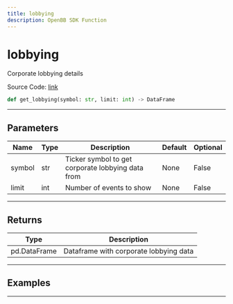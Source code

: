 ```yaml
---
title: lobbying
description: OpenBB SDK Function
---
```


# lobbying

Corporate lobbying details

Source Code: [link](https://github.com/OpenBB-finance/OpenBBTerminal/tree/main/openbb_terminal/stocks/government/quiverquant_model.py#L531)

```python
def get_lobbying(symbol: str, limit: int) -> DataFrame
```
---

## Parameters

| Name | Type | Description | Default | Optional |
| ---- | ---- | ----------- | ------- | -------- |
| symbol | str | Ticker symbol to get corporate lobbying data from | None | False |
| limit | int | Number of events to show | None | False |

---

## Returns

| Type | Description |
| ---- | ----------- |
| pd.DataFrame | Dataframe with corporate lobbying data |

---

## Examples

---

